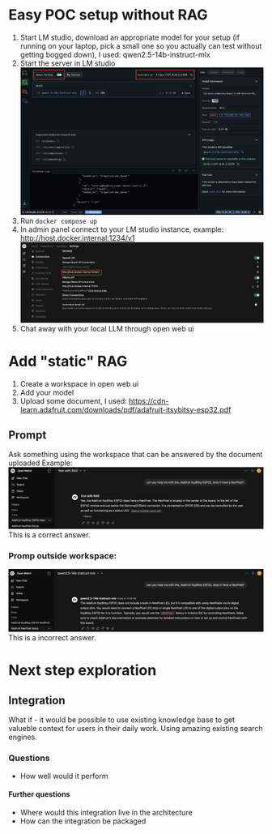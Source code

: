 # Easy POC setup without RAG
1. Start LM studio, download an appropriate model for your setup (if running on your laptop, pick a small one so you actually can test without getting bogged down), I used: qwen2.5-14b-instruct-mlx
2. Start the server in LM studio
![start in lm studio](lm-studio-start.png)
3. Run `docker compose up`
4. In admin panel connect to your LM studio instance, example: http://host.docker.internal:1234/v1 
![where to connect url api](connections-api-url.png)
5. Chat away with your local LLM through open web ui

# Add "static" RAG
1. Create a workspace in open web ui
2. Add your model
3. Upload some document, I used: https://cdn-learn.adafruit.com/downloads/pdf/adafruit-itsybitsy-esp32.pdf
## Prompt
Ask something using the workspace that can be answered by the document uploaded
Example: ![prompt in workspace](prompt-in-workspace.png)
This is a correct answer.
### Promp outside workspace:
![prompt outside workspace](prompt-outside-workspace.png)
This is a incorrect answer.

# Next step exploration
## Integration 
What if - it would be possible to use existing knowledge base to get valueble context for users in their daily work. Using amazing existing search engines. 

### Questions
- How well would it perform 
#### Further questions 
- Where would this integration live in the architecture 
- How can the integration be packaged 